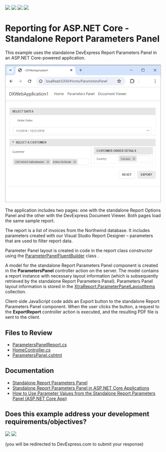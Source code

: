 <!-- default badges list -->
![](https://img.shields.io/endpoint?url=https://codecentral.devexpress.com/api/v1/VersionRange/810740390/24.1.2%2B)
[![](https://img.shields.io/badge/Open_in_DevExpress_Support_Center-FF7200?style=flat-square&logo=DevExpress&logoColor=white)](https://supportcenter.devexpress.com/ticket/details/T1236501)
[![](https://img.shields.io/badge/📖_How_to_use_DevExpress_Examples-e9f6fc?style=flat-square)](https://docs.devexpress.com/GeneralInformation/403183)
[![](https://img.shields.io/badge/💬_Leave_Feedback-feecdd?style=flat-square)](#does-this-example-address-your-development-requirementsobjectives)
<!-- default badges end -->
# Reporting for ASP.NET Core - Standalone Report Parameters Panel

This example uses the standalone DevExpress Report Parameters Panel in an ASP.NET Core-powered application.

![Standalone Report Parameters Panel](images/screenshot.png)

The application includes two pages: one with the standalone Report Options Panel and the other with the DevExpress Document Viewer. Both pages load the same sample report.

The report is a list of invoices from the Northwind database. It includes parameters created with our Visual Studio Report Designer – parameters that are used to filter report data.

Parameter Panel layout is created in code in the report class constructor using the [ParameterPanelFluentBuilder](https://docs.devexpress.com/XtraReports/DevExpress.XtraReports.Parameters.ParameterPanelFluentBuilder) class . 

A model for the standalone Report Parameters Panel component is created in the **ParametersPanel** controller action on the server. The model contains a report instance with necessary layout information (which is subsequently retrieved by the standalone Report Parameters Panel). Parameters Panel layout information is stored in the [XtraReport.ParameterPanelLayoutItems](https://docs.devexpress.com/XtraReports/DevExpress.XtraReports.UI.XtraReport.ParameterPanelLayoutItems) collection.

Client-side JavaScript code adds an Export button to the standalone Report Parameters Panel component. When the user clicks the button, a request to the **ExportReport** controller action is executed, and the resulting PDF file is sent to the client.

## Files to Review

- [ParametersPanelReport.cs](CS/DXWebApplication1/PredefinedReports/ParametersPanelReport.cs)
- [HomeController.cs](CS/DXWebApplication1/Controllers/HomeController.cs)
- [ParametersPanel.cshtml](CS/DXWebApplication1/Views/Home/ParametersPanel.cshtml)

## Documentation

- [Standalone Report Parameters Panel](https://docs.devexpress.com/XtraReports/404883/web-reporting/standalone-parameters-panel)
- [Standalone Report Parameters Panel in ASP.NET Core Applications](https://docs.devexpress.com/XtraReports/404888/web-reporting/asp-net-core-reporting/standalone-parameters-panel-asp-net-application/add-the-standalone-parameters-panel-to-asp-net-core-application)
- [How to Use Parameter Values from the Standalone Report Parameters Panel (ASP.NET Core App)](https://docs.devexpress.com/XtraReports/404889/web-reporting/asp-net-core-reporting/standalone-parameters-panel-asp-net-application/send-parameters-from-panel-to-server)
<!-- feedback -->
## Does this example address your development requirements/objectives?

[<img src="https://www.devexpress.com/support/examples/i/yes-button.svg"/>](https://www.devexpress.com/support/examples/survey.xml?utm_source=github&utm_campaign=reporting-asp-net-core-standalone-parameters-panel&~~~was_helpful=yes) [<img src="https://www.devexpress.com/support/examples/i/no-button.svg"/>](https://www.devexpress.com/support/examples/survey.xml?utm_source=github&utm_campaign=reporting-asp-net-core-standalone-parameters-panel&~~~was_helpful=no)

(you will be redirected to DevExpress.com to submit your response)
<!-- feedback end -->
